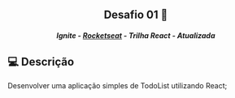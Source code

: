 <h2 align="center">Desafio 01 🚀</h2>
<h5 align="center">Ignite - <a href="https://rocketseat.com.br/" >Rocketseat</a> - Trilha React - Atualizada</h5>

## 💻 Descrição

Desenvolver uma aplicação simples de TodoList utilizando React;

